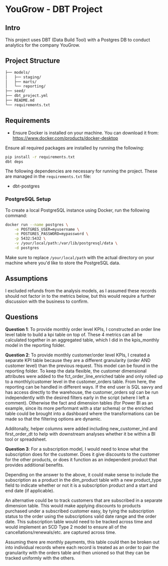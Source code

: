 # YouGrow - DBT Project

## Intro
This project uses DBT (Data Build Tool) with a Postgres DB to conduct analytics for the company YouGrow.

## Project Structure
```bash
├── models/
│   ├── staging/
│   ├── marts/
│   └── reporting/  
├── seed/
├── dbt_project.yml
├── README.md
└── requirements.txt
```

## Requirements
- Ensure Docker is installed on your machine. You can download it from: https://www.docker.com/products/docker-desktop

Ensure all required packages are installed by running the following:
```bash
pip install -r requirements.txt
dbt deps
```

The following dependencies are necessary for running the project. These are managed in the `requirements.txt` file:
- dbt-postgres

### PostgreSQL Setup
To create a local PostgreSQL instance using Docker, run the following command:
```bash
docker run --name postgres \
    -e POSTGRES_USER=myusername \
    -e POSTGRES_PASSWORD=mypassword \
    -p 5432:5432 \
    -v /your/local/path:/var/lib/postgresql/data \
    -d postgres
```
Make sure to replace `/your/local/path` with the actual directory on your machine where you'd like to store the PostgreSQL data.


## Assumptions
I excluded refunds from the analysis models, as I assumed these records should not factor in to the metrics below, but this would require a further discussion with the business to confirm.

## Questions

**Question 1**: 
To provide monthly order level KPIs, I constructed an order line level table to build a kpi table on top of. These 4 metrics can all be calculated together in an aggregated table, which I did in the kpis_monthly model in the reporting folder.

**Question 2**: 
To provide monthly customer/order level KPIs, I created a separate KPI table because they are a different granularity (order AND customer level) than the previous request. This model can be found in the reporting folder. To keep the data flexible, the customer dimensional attributes were added to the fct_order_line_enriched table and only rolled up to a monthly/customer level in the customer_orders table. From here, the reporting can be handled in different ways. If the end user is SQL savvy and has access directly to the warehouse, the customer_orders sql can be run independently with the desired filters early in the script (where I left a comment). Otherwise the fact and dimension tables (for Power BI as an example, since its more performant with a star schema) or the enriched table could be brought into a dashboard where the transformations can be made so that the filtering options are dynamic. 

Additonally, helper columns were added including new_customer_ind and first_order_dt to help with downstream analyses whether it be within a BI tool or spreadsheet.

**Question 3**: 
For a subscription model, I would need to know what the subscription does for the customer. Does it give discounts to the customer for the other products, or does it function as an independent product that provides additional benefits.

Depending on the answer to the above, it could make sense to include the subscription as a product in the dim_product table with a new product_type field to indicate whether or not it is a subscription product and a start and end date (if applicable).

An alternative could be to track customers that are subscribed in a separate dimension table. This would make applying discounts to products purchased under a subscribed customer easy, by tying the subscription status to the order using the subscriptions valid date range and the order date. This subscription table would need to be tracked across time and would implement an SCD Type 2 model to ensure all of the cancellations/renewals/etc. are captured across time.

Assuming there are monthly payments, this table could then be broken out into individual records where each record is treated as an order to pair the granularity with the orders table and then unioned so that they can be tracked uniformly with the others.